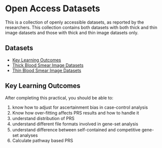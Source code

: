 # Open Access Datasets

This is a collection of openly accessible datasets, as reported by the researchers. This collection contains both datasets with both thick and thin image datasets and those with thick and thin image datasets only.


## Datasets
- [Key Learning Outcomes](#key-learning-outcomes)
- [Thick Blood Smear Image Datasets](https://github.com/ItunuIsewon/Malaria_Blood_Smear_Images/blob/main/Open_Access/Thick-OA.md)
- [Thin Blood Smear Image Datasets](https://github.com/ItunuIsewon/Malaria_Blood_Smear_Images/blob/main/Open_Access/Thin-OA.md)

## Key Learning Outcomes
After completing this practical, you should be able to:
  1. know how to adjust for ascertainment bias in case-control analysis
  2. Know how over-fitting aﬀects PRS results and how to handle it 
  3. understand distribution of PRS
  4. understand diﬀerent file formats involved in gene-set analysis
  5. understand diﬀerence between self-contained and competitive gene-set analyses
  6. Calculate pathway based PRS
